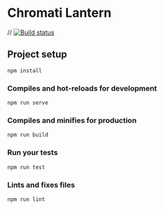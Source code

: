 # Chromati Lantern

// [![Build status](https://ci.appveyor.com/api/projects/status/6q86yiwu6xoqsuf1?svg=true)](https://ci.appveyor.com/project/RGBKnights/mtg-chromatic-lantern)

## Project setup
```
npm install
```

### Compiles and hot-reloads for development
```
npm run serve
```

### Compiles and minifies for production
```
npm run build
```

### Run your tests
```
npm run test
```

### Lints and fixes files
```
npm run lint
```